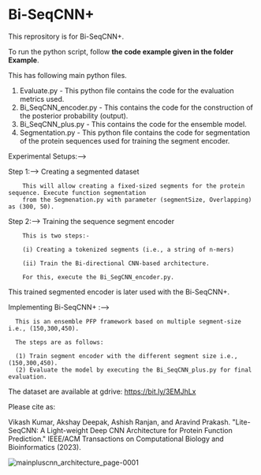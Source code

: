 # Bi-SeqCNN+

This reprository is for Bi-SeqCNN+.

To run the python script, follow **the code example given in the folder Example**.


This has following main python files.


  1. Evaluate.py - This python file contains the code for the evaluation metrics used.
  2. Bi_SeqCNN_encoder.py - This contains the code for the construction of the posterior probability (output).
  3. Bi_SeqCNN_plus.py - This contains the code for the ensemble model.
  4. Segmentation.py - This python file contains the code for segmentation of the protein sequences used for training the segment encoder.


Experimental Setups:-->

Step 1:--> Creating a segmented dataset

        This will allow creating a fixed-sized segments for the protein sequence. Execute function segmentation 
        from the Segmenation.py with parameter (segmentSize, Overlapping) as (300, 50).
        
Step 2:--> Training the sequence segment encoder

        This is two steps:-
        
        (i) Creating a tokenized segments (i.e., a string of n-mers)
        
        (ii) Train the Bi-directional CNN-based architecture.
        
        For this, execute the Bi_SegCNN_encoder.py.

This trained segmented encoder is later used with the Bi-SeqCNN+.


Implementing Bi-SeqCNN+ :-->


      This is an ensemble PFP framework based on multiple segment-size i.e., (150,300,450).

      The steps are as follows:

      (1) Train segment encoder with the different segment size i.e., (150,300,450).
      (2) Evaluate the model by executing the Bi_SeqCNN_plus.py for final evaluation.


The dataset are available at gdrive: https://bit.ly/3EMJhLx

Please cite as:

Vikash Kumar, Akshay Deepak, Ashish Ranjan, and Aravind Prakash. "Lite-SeqCNN: A Light-weight Deep 
CNN Architecture for Protein Function Prediction." IEEE/ACM Transactions on Computational Biology 
and Bioinformatics (2023).


![mainpluscnn_architecture_page-0001](https://github.com/Vikash9n/Lite_SeqCNN/assets/85949447/4be41a0f-adac-4738-83c9-c3cbcf32bce6)

